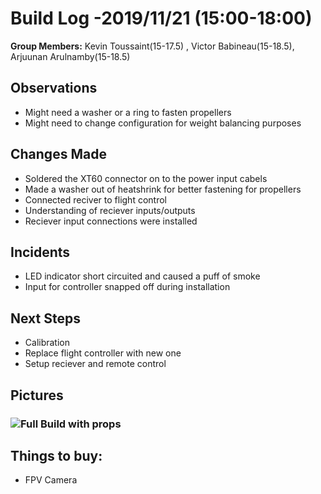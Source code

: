   # Build Log -2019/11/21  (15:00-18:00)
    
   **Group Members:**  Kevin Toussaint(15-17.5) , Victor Babineau(15-18.5), Arjuunan Arulnamby(15-18.5)
  
   ## Observations
    
   * Might need a washer or a ring to fasten propellers
   * Might need to change configuration for weight balancing purposes
   
    
   ## Changes Made
    
   * Soldered the XT60 connector on to the power input cabels
   * Made a washer out of heatshrink for better fastening for propellers
   * Connected reciver to flight control
   * Understanding of reciever inputs/outputs
   * Reciever input connections were installed
   
   
   ## Incidents
   
   * LED indicator short circuited and caused a puff of smoke
   * Input for controller snapped off during installation
   
   
   ## Next Steps
   * Calibration
   * Replace flight controller with new one
   * Setup reciever and remote control
   
   
   ## Pictures
   
   
   
   ### ![Full Build with props](https://github.com/uOttawaDrone/drone-fall-2019/blob/master/docs/Lab%20Picture/FullBuildWProps.jpg   "FullBuildWProps.jpg")
   
   
   ## Things to buy:
   * FPV Camera
